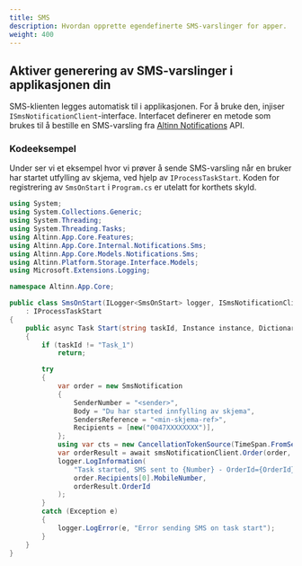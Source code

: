 ```yaml
---
title: SMS
description: Hvordan opprette egendefinerte SMS-varslinger for apper.
weight: 400
---
```


## Aktiver generering av SMS-varslinger i applikasjonen din

SMS-klienten legges automatisk til i applikasjonen. For å bruke den, injiser `ISmsNotificationClient`-interface. 
Interfacet definerer en metode som brukes til å bestille en SMS-varsling fra [Altinn Notifications](https://github.com/Altinn/altinn-notifications) API.

### Kodeeksempel

Under ser vi et eksempel hvor vi prøver å sende SMS-varsling når en bruker har startet utfylling av skjema, ved hjelp av `IProcessTaskStart`.
Koden for registrering av `SmsOnStart` i `Program.cs` er utelatt for korthets skyld.

```csharp
using System;
using System.Collections.Generic;
using System.Threading;
using System.Threading.Tasks;
using Altinn.App.Core.Features;
using Altinn.App.Core.Internal.Notifications.Sms;
using Altinn.App.Core.Models.Notifications.Sms;
using Altinn.Platform.Storage.Interface.Models;
using Microsoft.Extensions.Logging;

namespace Altinn.App.Core;

public class SmsOnStart(ILogger<SmsOnStart> logger, ISmsNotificationClient smsNotificationClient)
    : IProcessTaskStart
{
    public async Task Start(string taskId, Instance instance, Dictionary<string, string> prefill)
    {
        if (taskId != "Task_1")
            return;

        try
        {
            var order = new SmsNotification
            {
                SenderNumber = "<sender>",
                Body = "Du har started innfylling av skjema",
                SendersReference = "<min-skjema-ref>",
                Recipients = [new("0047XXXXXXXX")],
            };
            using var cts = new CancellationTokenSource(TimeSpan.FromSeconds(10));
            var orderResult = await smsNotificationClient.Order(order, default);
            logger.LogInformation(
                "Task started, SMS sent to {Number} - OrderId={OrderId}",
                order.Recipients[0].MobileNumber,
                orderResult.OrderId
            );
        }
        catch (Exception e)
        {
            logger.LogError(e, "Error sending SMS on task start");
        }
    }
}
```